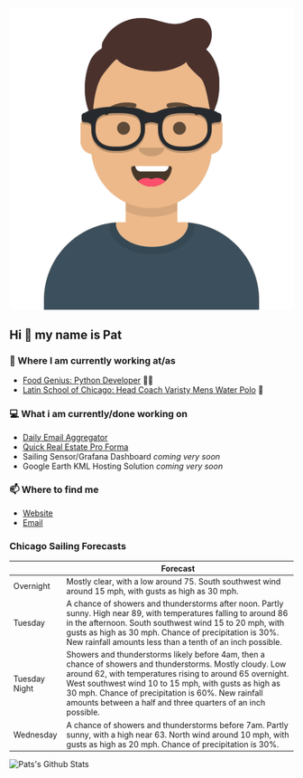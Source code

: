 [![Social banner for p-j-falconer](https://raw.githubusercontent.com/P-J-FALCONER/P-J-FALCONER/master/assets/avataaars.svg)](https://patfalconer.com/)
## Hi :wave: my name is Pat

### 💼 Where I am currently working at/as
- [Food Genius: Python Developer](https://getfoodgenius.com/) 🍔🐍
- [Latin School of Chicago: Head Coach Varisty Mens Water Polo](https://www.latinschool.org/) 🤽


### 💻 What i am currently/done working on
 - [Daily Email Aggregator](https://github.com/P-J-FALCONER/dott_daily_mail)
 - [Quick Real Estate Pro Forma](https://github.com/P-J-FALCONER/henry)
 - Sailing Sensor/Grafana Dashboard *coming very soon*
 - Google Earth KML Hosting Solution *coming very soon*

### 📫 Where to find me
 - [Website](https://patfalconer.com/)
 - [Email](mailto:patrick.j.falconer@gmail.com)


### Chicago Sailing Forecasts
|   | Forecast  |
|---|---|
| Overnight | Mostly clear, with a low around 75. South southwest wind around 15 mph, with gusts as high as 30 mph. |
| Tuesday | A chance of showers and thunderstorms after noon. Partly sunny. High near 89, with temperatures falling to around 86 in the afternoon. South southwest wind 15 to 20 mph, with gusts as high as 30 mph. Chance of precipitation is 30%. New rainfall amounts less than a tenth of an inch possible. |
| Tuesday Night | Showers and thunderstorms likely before 4am, then a chance of showers and thunderstorms. Mostly cloudy. Low around 62, with temperatures rising to around 65 overnight. West southwest wind 10 to 15 mph, with gusts as high as 30 mph. Chance of precipitation is 60%. New rainfall amounts between a half and three quarters of an inch possible. |
| Wednesday | A chance of showers and thunderstorms before 7am. Partly sunny, with a high near 63. North wind around 10 mph, with gusts as high as 20 mph. Chance of precipitation is 30%. |

![Pats's Github Stats](https://github-readme-stats.vercel.app/api?username=p-j-falconer&show_icons=true&theme=radical)
